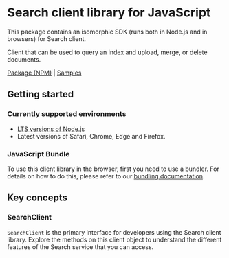 # Search client library for JavaScript

This package contains an isomorphic SDK (runs both in Node.js and in browsers) for Search client.

Client that can be used to query an index and upload, merge, or delete documents.

[Package (NPM)](https://www.npmjs.com/package/@msinternal/search-documents) |
[Samples](https://github.com/Azure-Samples/azure-samples-js-management)

## Getting started

### Currently supported environments

- [LTS versions of Node.js](https://nodejs.org/about/releases/)
- Latest versions of Safari, Chrome, Edge and Firefox.





### JavaScript Bundle
To use this client library in the browser, first you need to use a bundler. For details on how to do this, please refer to our [bundling documentation](https://aka.ms/AzureSDKBundling).

## Key concepts

### SearchClient

`SearchClient` is the primary interface for developers using the Search client library. Explore the methods on this client object to understand the different features of the Search service that you can access.


